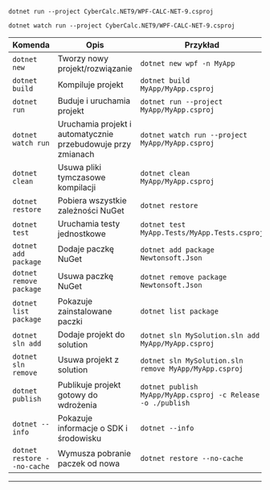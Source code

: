 `dotnet run --project CyberCalc.NET9/WPF-CALC-NET-9.csproj`

`dotnet watch run --project CyberCalc.NET9/WPF-CALC-NET-9.csproj`

| Komenda                     | Opis                                                         | Przykład                                                    |
| --------------------------- | ------------------------------------------------------------ | ----------------------------------------------------------- |
| `dotnet new`                | Tworzy nowy projekt/rozwiązanie                              | `dotnet new wpf -n MyApp`                                   |
| `dotnet build`              | Kompiluje projekt                                            | `dotnet build MyApp/MyApp.csproj`                           |
| `dotnet run`                | Buduje i uruchamia projekt                                   | `dotnet run --project MyApp/MyApp.csproj`                   |
| `dotnet watch run`          | Uruchamia projekt i automatycznie przebudowuje przy zmianach | `dotnet watch run --project MyApp/MyApp.csproj`             |
| `dotnet clean`              | Usuwa pliki tymczasowe kompilacji                            | `dotnet clean MyApp/MyApp.csproj`                           |
| `dotnet restore`            | Pobiera wszystkie zależności NuGet                           | `dotnet restore`                                            |
| `dotnet test`               | Uruchamia testy jednostkowe                                  | `dotnet test MyApp.Tests/MyApp.Tests.csproj`                |
| `dotnet add package`        | Dodaje paczkę NuGet                                          | `dotnet add package Newtonsoft.Json`                        |
| `dotnet remove package`     | Usuwa paczkę NuGet                                           | `dotnet remove package Newtonsoft.Json`                     |
| `dotnet list package`       | Pokazuje zainstalowane paczki                                | `dotnet list package`                                       |
| `dotnet sln add`            | Dodaje projekt do solution                                   | `dotnet sln MySolution.sln add MyApp/MyApp.csproj`          |
| `dotnet sln remove`         | Usuwa projekt z solution                                     | `dotnet sln MySolution.sln remove MyApp/MyApp.csproj`       |
| `dotnet publish`            | Publikuje projekt gotowy do wdrożenia                        | `dotnet publish MyApp/MyApp.csproj -c Release -o ./publish` |
| `dotnet --info`             | Pokazuje informacje o SDK i środowisku                       | `dotnet --info`                                             |
| `dotnet restore --no-cache` | Wymusza pobranie paczek od nowa                              | `dotnet restore --no-cache`                                 |

---
